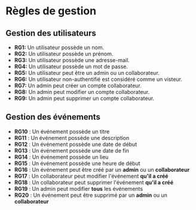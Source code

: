 # Règles de gestion

## Gestion des utilisateurs 

- **RG1:** Un utilisateur possède un nom.
- **RG2:** Un utilisateur possède un prénom.
- **RG3:** Un utilisateur possède une adresse-mail.
- **RG4:** Un utilisateur possède un mot de passe.
- **RG5:** Un utilisateur peut être un admin ou un collaborateur.
- **RG6:** Un utilisateur non-authentifié est considéré comme un visteur.
- **RG7:** Un admin peut créer un compte collaborateur.
- **RG8:** Un admin peut modifier un compte collaborateur.
- **RG9:** Un admin peut supprimer un compte collaborateur.
 
## Gestion des événements
- **RG10** : Un événement possède un titre
- **RG11** : Un événement possède une description
- **RG12** : Un événement possède une date de début
- **RG13** : Un événement possède une date de fin
- **RG14** : Un événement possède un lieu
- **RG15** : Un événement possède une heure de début
- **RG16** : Un événement peut être créé par un **admin** ou un **collaborateur**
- **RG17** : Un collaborateur peut modifier l'événement **qu'il a créé**
- **RG18** : Un collaborateur peut supprimer l'événement **qu'il a créé**
- **RG19** : Un admin peut modifier **tous** les événements
- **RG20** : Un événement peut être supprimé par un **admin** ou un **collaborateur**
